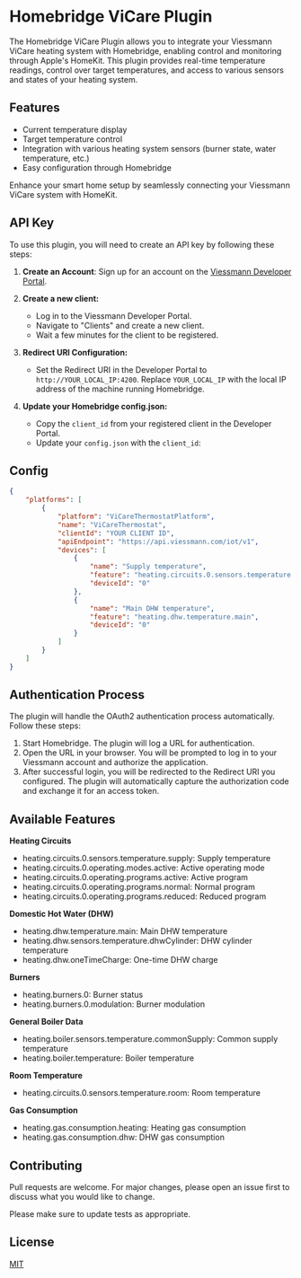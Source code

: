 # Homebridge ViCare Plugin

The Homebridge ViCare Plugin allows you to integrate your Viessmann ViCare heating system with Homebridge, enabling control and monitoring through Apple's HomeKit. This plugin provides real-time temperature readings, control over target temperatures, and access to various sensors and states of your heating system.

## Features

- Current temperature display
- Target temperature control
- Integration with various heating system sensors (burner state, water temperature, etc.)
- Easy configuration through Homebridge

Enhance your smart home setup by seamlessly connecting your Viessmann ViCare system with HomeKit.

## API Key

To use this plugin, you will need to create an API key by following these steps:

1. **Create an Account**: Sign up for an account on the [Viessmann Developer Portal](https://app.developer.viessmann.com/).

2. **Create a new client:**
    - Log in to the Viessmann Developer Portal.
    - Navigate to "Clients" and create a new client.
    - Wait a few minutes for the client to be registered.

3. **Redirect URI Configuration:**
    - Set the Redirect URI in the Developer Portal to `http://YOUR_LOCAL_IP:4200`. Replace `YOUR_LOCAL_IP` with the local IP address of the machine running Homebridge.

4. **Update your Homebridge config.json:**
    - Copy the `client_id` from your registered client in the Developer Portal.
    - Update your `config.json` with the `client_id`:

## Config

```json
{
    "platforms": [
        {
            "platform": "ViCareThermostatPlatform",
            "name": "ViCareThermostat",
            "clientId": "YOUR CLIENT ID",
            "apiEndpoint": "https://api.viessmann.com/iot/v1",
            "devices": [
                {
                    "name": "Supply temperature",
                    "feature": "heating.circuits.0.sensors.temperature.supply",
                    "deviceId": "0"
                },
                {
                    "name": "Main DHW temperature",
                    "feature": "heating.dhw.temperature.main",
                    "deviceId": "0"
                }
            ]
        }
    ]
}
```

## Authentication Process

The plugin will handle the OAuth2 authentication process automatically. Follow these steps:

1. Start Homebridge. The plugin will log a URL for authentication.
2. Open the URL in your browser. You will be prompted to log in to your Viessmann account and authorize the application.
3. After successful login, you will be redirected to the Redirect URI you configured. The plugin will automatically capture the authorization code and exchange it for an access token.

## Available Features

**Heating Circuits**

- heating.circuits.0.sensors.temperature.supply: Supply temperature
- heating.circuits.0.operating.modes.active: Active operating mode
- heating.circuits.0.operating.programs.active: Active program
- heating.circuits.0.operating.programs.normal: Normal program
- heating.circuits.0.operating.programs.reduced: Reduced program

**Domestic Hot Water (DHW)**

- heating.dhw.temperature.main: Main DHW temperature
- heating.dhw.sensors.temperature.dhwCylinder: DHW cylinder temperature
- heating.dhw.oneTimeCharge: One-time DHW charge

**Burners**

- heating.burners.0: Burner status
- heating.burners.0.modulation: Burner modulation

**General Boiler Data**

- heating.boiler.sensors.temperature.commonSupply: Common supply temperature
- heating.boiler.temperature: Boiler temperature

**Room Temperature**

- heating.circuits.0.sensors.temperature.room: Room temperature

**Gas Consumption**

- heating.gas.consumption.heating: Heating gas consumption
- heating.gas.consumption.dhw: DHW gas consumption

## Contributing

Pull requests are welcome. For major changes, please open an issue first to discuss what you would like to change.

Please make sure to update tests as appropriate.

## License

[MIT](https://choosealicense.com/licenses/mit/)

